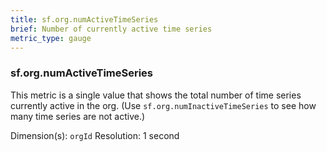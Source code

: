 ```yaml
---
title: sf.org.numActiveTimeSeries
brief: Number of currently active time series
metric_type: gauge
---
```

### sf.org.numActiveTimeSeries

This metric is a single value that shows the total number of time series currently active in the org. (Use `sf.org.numInactiveTimeSeries` to see how many time series are not active.)

Dimension(s): `orgId`
Resolution: 1 second
